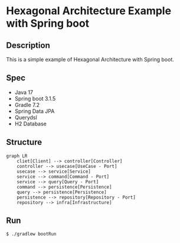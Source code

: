 # Hexagonal Architecture Example with Spring boot

## Description

This is a simple example of Hexagonal Architecture with Spring boot.

## Spec

- Java 17
- Spring boot 3.1.5
- Gradle 7.2
- Spring Data JPA
- Querydsl
- H2 Database

## Structure

```mermaid
graph LR
    cliet[Client] --> controller[Controller]
    controller --> usecase[UseCase - Port]
    usecase --> service[Service]
    service --> command[Command - Port]
    service --> query[Query - Port]
    command --> persistence[Persistence]
    query --> persistence[Persistence]
    persistence --> repository[Repository - Port]
    repository --> infra[Infrastructure]
```

## Run

```shell
$ ./gradlew bootRun
```